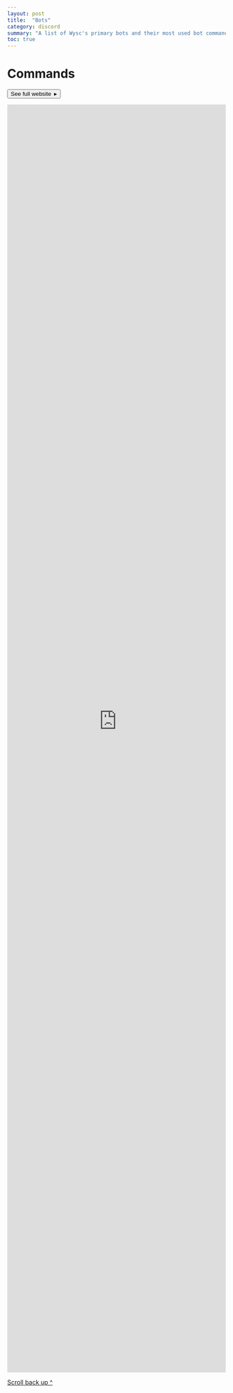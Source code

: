 ```yaml
---
layout: post
title:  "Bots"
category: discord
summary: "A list of Wysc's primary bots and their most used bot commands."
toc: true
---
```


# Commands

<a href="https://gdocs.gitbook.io/wysc/bot-list" target="_blank" rel="noopener"><button type="button" class="btn btn-lg btn-outline-info m-4">See full website&ensp;&#9656;</button></a>

<div class="d-none d-md-block" style="overflow-y:hidden;"><iframe src="https://gdocs.gitbook.io/wysc/start" frameborder="0" scrolling="auto" width="100%" height="3000px" style="margin-top:-80px;"></iframe></div>

[Scroll back up ^](#commands)